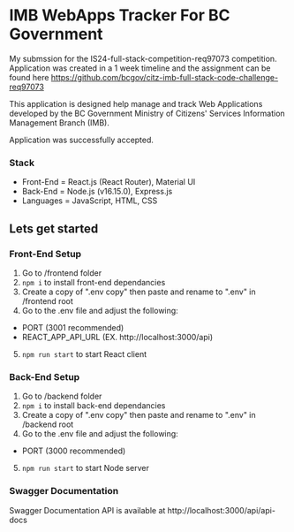 # IMB WebApps Tracker For BC Government

My submssion for the IS24-full-stack-competition-req97073 competition. Application was created in a 1 week timeline and the assignment can be found here https://github.com/bcgov/citz-imb-full-stack-code-challenge-req97073

This application is designed help manage and track Web Applications developed by the BC Government Ministry of Citizens' Services Information Management Branch (IMB).

Application was successfully accepted.

### Stack

- Front-End = React.js (React Router), Material UI
- Back-End = Node.js (v16.15.0), Express.js
- Languages = JavaScript, HTML, CSS

## Lets get started

### Front-End Setup

1. Go to /frontend folder
2. `npm i` to install front-end dependancies 
3. Create a copy of ".env copy" then paste and rename to ".env" in /frontend root
4. Go to the .env file and adjust the following:
  - PORT (3001 recommended)
  - REACT_APP_API_URL (EX. http://localhost:3000/api)
5. `npm run start` to start React client

### Back-End Setup

1. Go to /backend folder
2. `npm i` to install back-end dependancies
3. Create a copy of ".env copy" then paste and rename to ".env" in /backend root
4. Go to the .env file and adjust the following:
  - PORT (3000 recommended)
5. `npm run start` to start Node server

### Swagger Documentation

Swagger Documentation API is available at http://localhost:3000/api/api-docs
